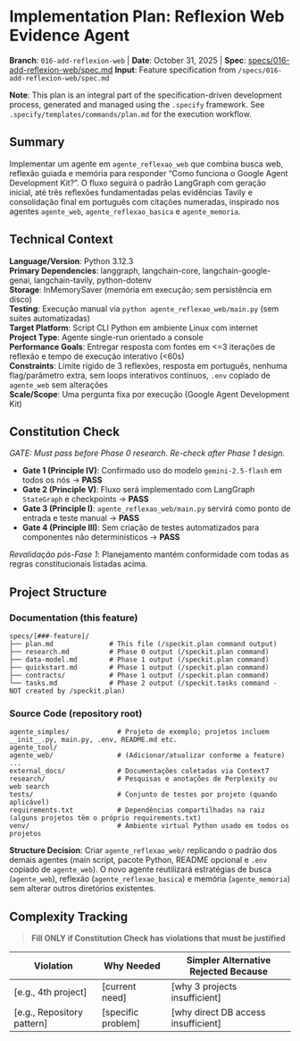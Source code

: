 # Implementation Plan: Reflexion Web Evidence Agent

**Branch**: `016-add-reflexion-web` | **Date**: October 31, 2025 | **Spec**: [specs/016-add-reflexion-web/spec.md](specs/016-add-reflexion-web/spec.md)
**Input**: Feature specification from `/specs/016-add-reflexion-web/spec.md`

**Note**: This plan is an integral part of the specification-driven development process, generated and managed using the `.specify` framework. See `.specify/templates/commands/plan.md` for the execution workflow.

## Summary

Implementar um agente em `agente_reflexao_web` que combina busca web, reflexão guiada e memória para responder “Como funciona o Google Agent Development Kit?”. O fluxo seguirá o padrão LangGraph com geração inicial, até três reflexões fundamentadas pelas evidências Tavily e consolidação final em português com citações numeradas, inspirado nos agentes `agente_web`, `agente_reflexao_basica` e `agente_memoria`.

## Technical Context

<!--
  ACTION REQUIRED: Replace the content in this section with the technical details
  for the project. The structure here is presented in advisory capacity to guide
  the iteration process.
-->

**Language/Version**: Python 3.12.3  
**Primary Dependencies**: langgraph, langchain-core, langchain-google-genai, langchain-tavily, python-dotenv  
**Storage**: InMemorySaver (memória em execução; sem persistência em disco)  
**Testing**: Execução manual via `python agente_reflexao_web/main.py` (sem suites automatizadas)  
**Target Platform**: Script CLI Python em ambiente Linux com internet  
**Project Type**: Agente single-run orientado a console  
**Performance Goals**: Entregar resposta com fontes em <=3 iterações de reflexão e tempo de execução interativo (<60s)  
**Constraints**: Limite rígido de 3 reflexões, resposta em português, nenhuma flag/parâmetro extra, sem loops interativos contínuos, `.env` copiado de `agente_web` sem alterações  
**Scale/Scope**: Uma pergunta fixa por execução (Google Agent Development Kit)

## Constitution Check

*GATE: Must pass before Phase 0 research. Re-check after Phase 1 design.*

- **Gate 1 (Principle IV)**: Confirmado uso do modelo `gemini-2.5-flash` em todos os nós → **PASS**  
- **Gate 2 (Principle V)**: Fluxo será implementado com LangGraph `StateGraph` e checkpoints → **PASS**  
- **Gate 3 (Principle I)**: `agente_reflexao_web/main.py` servirá como ponto de entrada e teste manual → **PASS**  
- **Gate 4 (Principle III)**: Sem criação de testes automatizados para componentes não determinísticos → **PASS**

*Revalidação pós-Fase 1*: Planejamento mantém conformidade com todas as regras constitucionais listadas acima.

## Project Structure

### Documentation (this feature)

```text
specs/[###-feature]/
├── plan.md              # This file (/speckit.plan command output)
├── research.md          # Phase 0 output (/speckit.plan command)
├── data-model.md        # Phase 1 output (/speckit.plan command)
├── quickstart.md        # Phase 1 output (/speckit.plan command)
├── contracts/           # Phase 1 output (/speckit.plan command)
└── tasks.md             # Phase 2 output (/speckit.tasks command - NOT created by /speckit.plan)
```

### Source Code (repository root)
<!--
  ACTION REQUIRED: Descreva como o repositório está organizado hoje.
  Cada diretório de primeiro nível representa um projeto/experimento independente.
  Ajuste a árvore listando apenas os diretórios relevantes para esta feature.
-->

```text
agente_simples/            # Projeto de exemplo; projetos incluem __init__.py, main.py, .env, README.md etc.
agente_tool/
agente_web/                # (Adicionar/atualizar conforme a feature)
...
external_docs/             # Documentações coletadas via Context7
research/                  # Pesquisas e anotações de Perplexity ou web search
tests/                     # Conjunto de testes por projeto (quando aplicável)
requirements.txt           # Dependências compartilhadas na raiz (alguns projetos têm o próprio requirements.txt)
venv/                      # Ambiente virtual Python usado em todos os projetos
```

**Structure Decision**: Criar `agente_reflexao_web/` replicando o padrão dos demais agentes (main script, pacote Python, README opcional e `.env` copiado de `agente_web`). O novo agente reutilizará estratégias de busca (`agente_web`), reflexão (`agente_reflexao_basica`) e memória (`agente_memoria`) sem alterar outros diretórios existentes.

## Complexity Tracking

> **Fill ONLY if Constitution Check has violations that must be justified**

| Violation | Why Needed | Simpler Alternative Rejected Because |
|-----------|------------|-------------------------------------|
| [e.g., 4th project] | [current need] | [why 3 projects insufficient] |
| [e.g., Repository pattern] | [specific problem] | [why direct DB access insufficient] |
